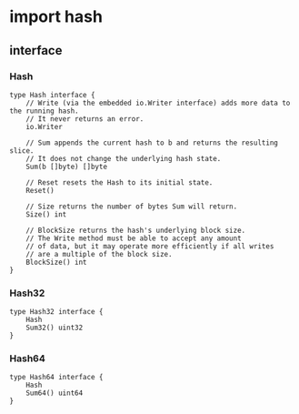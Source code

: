 # import hash
## interface
### Hash
	type Hash interface {
		// Write (via the embedded io.Writer interface) adds more data to the running hash.
		// It never returns an error.
		io.Writer

		// Sum appends the current hash to b and returns the resulting slice.
		// It does not change the underlying hash state.
		Sum(b []byte) []byte

		// Reset resets the Hash to its initial state.
		Reset()

		// Size returns the number of bytes Sum will return.
		Size() int

		// BlockSize returns the hash's underlying block size.
		// The Write method must be able to accept any amount
		// of data, but it may operate more efficiently if all writes
		// are a multiple of the block size.
		BlockSize() int
	}

### Hash32
	type Hash32 interface {
		Hash
		Sum32() uint32
	}

### Hash64
	type Hash64 interface {
		Hash
		Sum64() uint64
	}
